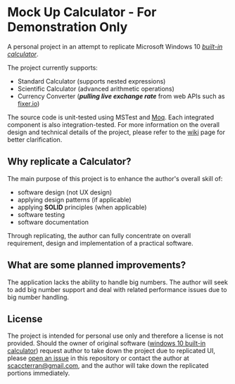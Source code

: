 # Mock Up Calculator - For Demonstration Only

A personal project in an attempt to replicate Microsoft Windows 10 [_built-in calculator_][microsoft calculator support].

The project currently supports:

  * Standard Calculator (supports nested expressions)
  * Scientific Calculator (advanced arithmetic operations)
  * Currency Converter (**_pulling live exchange rate_** from web APIs such as [fixer.io])
  
The source code is unit-tested using MSTest and [Moq]. Each integrated component is also integration-tested. For more information on the overall design and technical details of the project, please refer to the [wiki][wiki page] page for better clarification.

## Why replicate a Calculator?

The main purpose of this project is to enhance the author's overall skill of:

  * software design (not UX design)
  * applying design patterns (if applicable)
  * applying **SOLID** principles (when applicable)
  * software testing
  * software documentation
  
Through replicating, the author can fully concentrate on overall requirement, design and implementation of a practical software. 

## What are some planned improvements?

The application lacks the ability to handle big numbers. The author will seek to add big number support and deal with related performance issues due to big number handling.

## License

The project is intended for personal use only and therefore a license is not provided. Should the owner of original software ([windows 10 built-in calculator][microsoft calculator support]) request author to take down the project due to replicated UI, please [open an issue][issue page] in this repository or contact the author at scaccterran@gmail.com, and the author will take down the replicated portions immediately.

[microsoft calculator support]: https://support.microsoft.com/en-ca/help/4026389/windows-calculator-in-windows-10 "Link to official page"
[wiki page]: https://github.com/YiZhang-Paul/Mock_Up_Calculator/wiki "Wiki"
[issue page]: https://github.com/YiZhang-Paul/Mock_Up_Calculator/issues "Open Issue"
[fixer.io]: https://fixer.io/ "fixer"
[Moq]: https://github.com/moq/moq4
